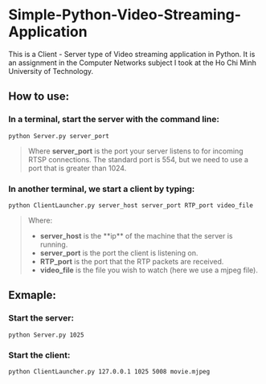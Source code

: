 # Simple-Python-Video-Streaming-Application
This is a Client - Server type of Video streaming application in Python. It is an assignment in the Computer Networks subject I took at the Ho Chi Minh University of Technology.

## How to use:
### In a terminal, start the server with the command line:
    python Server.py server_port
<blockquote>
  Where <strong>server_port</strong> is the port your server listens to for incoming RTSP connections. The standard port is 554, but we need to use a port that is greater than 1024.
</blockquote>

### In another terminal, we start a client by typing:
    python ClientLauncher.py server_host server_port RTP_port video_file
<blockquote>
  Where:
  <ul>
    <li><strong>server_host</strong> is the **ip** of  the machine that the server is running.</li>
    <li><strong>server_port</strong> is the port the client is listening on.</li>
    <li><strong>RTP_port</strong> is the port that the RTP packets are received.</li>
    <li><strong>video_file</strong> is the file you wish to watch (here we use a mjpeg file).</li>
  </ul>
</blockquote>

## Exmaple:
### Start the server:
    python Server.py 1025

### Start the client:
    python ClientLauncher.py 127.0.0.1 1025 5008 movie.mjpeg
